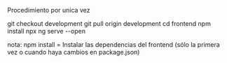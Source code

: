 Procedimiento por unica vez

git checkout development
git pull origin development
cd frontend
npm install
npx ng serve --open


nota: npm install = Instalar las dependencias del frontend (sólo la primera vez o cuando haya cambios en package.json)